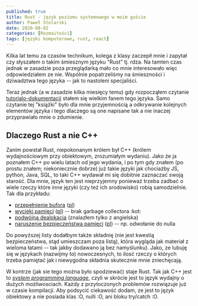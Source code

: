 ```yaml
---
published: true
title: Rust - język poziomu systemowego w moim guście
author: Paweł Stolarski
date: 2020-08-02
categories: [Rozmaitości]
tags: [języki komputerowe, rust, react]
---
```


Kilka lat temu za czasów technikum, kolega z klasy zaczepił mnie i zapytał czy słyszałem o takim śmiesznym języku "Rust" tj. rdza.
Na tamten czas jednak w zasadzie poza przeglądarką mało co mnie interesowało więc odpowiedziałem ze nie.
Wspólnie popatrzeliśmy na śmieszności i dziwadztwa tego języka -- jak to nastoleni specjaliści.

Teraz jednak (a w zasadzie kilka miesięcy temu) gdy rozpocząłem czytanie [tutorialo-dokumentacji](https://doc.rust-lang.org/book/)
stałem się wielkim fanem tego języka. Samo czytanie tej "książki" było dla mnie przyjemnością a odkrywanie kolejnych elementów języka
i tego dlaczego są one napisane tak a nie inaczej przyprawiało mnie o zdumienie.

## Dlaczego Rust a nie C++

Zanim powstał Rust, niepokonanym królem był C++ (królem wydajnościowym przy obiektowym, zrozumiałym wydaniu).
Jako że ja poznałem C++ po wielu latach od jego wydania, i po tym gdy znałem (po prostu znałem; niekoniecznie dobrze)
już takie języki jak chociażby JS, python, Java, SQL, to taki C++ wydawał mi się dobitnie zaznaczać swoją starość.
Dla mnie, język ten jest nieprzyjemny ponieważ trzeba zadbać o wiele rzeczy które inne języki (czy też ich srodowisko) robią samodzielnie. Tak dla przykładu:
 * [przepełnienie bufora](https://en.wikipedia.org/wiki/Buffer_overflow) ([pl](https://pl.wikipedia.org/wiki/Przepełnienie_bufora))
 * [wycieki pamięci](https://en.wikipedia.org/wiki/Memory_leak) ([pl](https://pl.wikipedia.org/wiki/Wyciek_pamięci)) -- brak garbage collectora :kot:
 * [podwójna dealokacja](https://stackoverflow.com/questions/21057393/what-does-double-free-mean) (znalazłem tylko z angielska)
 * [naruszenie bezpieczeństwa pamięci](https://en.wikipedia.org/wiki/Segmentation_fault) ([pl](https://pl.wikipedia.org/wiki/Naruszenie_ochrony_pamięci)) -- np. odwołanie do nulla

Do powyższej listy dodałbym także składnię (nie jest kwestią bezpieczeństwa, stąd umieszczam poza listą),
która wygląda jak materiał z wieloma łatami -- tak jakby dodawano ją bez namyślunku).
Jako, ze lubuję się w językach (nazwijmy to) nowoczesnych,
to ilosć rzeczy o których trzeba pamiętać jak i niewygodna składnia skutecznie mnie zniechęcają.

W kontrze (jak sie tego można było spodziewać) staje Rust.
Tak jak C++ jest to *[system programming language](https://en.wikipedia.org/wiki/System_programming_language)*,
czyli w skrócie jest to język wydajny o dużych możliwosciach. Każdy z przytoczonych problemów rozwiązuje już w czasie kompilacji. Aby podsycić ciekawość dodam, ze jest to język obiektowy a nie posiada klas :O, nulli :O, ani bloku try/catch :O.